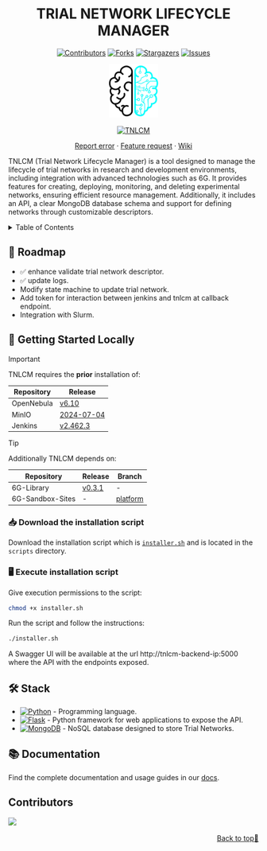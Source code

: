 <a name="readme-top"></a>

<div align="center">

  # TRIAL NETWORK LIFECYCLE MANAGER <!-- omit in toc -->

  [![Contributors][contributors-shield]][contributors-url]
  [![Forks][forks-shield]][forks-url]
  [![Stargazers][stars-shield]][stars-url]
  [![Issues][issues-shield]][issues-url]
  <!-- [![MIT License][license-shield]][license-url] -->
  <!-- [![LinkedIn][linkedin-shield]][linkedin-url] -->

  <a href="https://github.com/6G-SANDBOX/TNLCM"><img src="./images/logo.png" width="100" title="TNLCM"></a>

  [![TNLCM][tnlcm-badge]][tnlcm-url]

  [Report error](https://github.com/6G-SANDBOX/TNLCM/issues/new?assignees=&labels=&projects=&template=bug_report.md) · [Feature request](https://github.com/6G-SANDBOX/TNLCM/issues/new?assignees=&labels=&projects=&template=feature_request.md) · [Wiki](https://github.com/6G-SANDBOX/TNLCM/wiki)
</div>

TNLCM (Trial Network Lifecycle Manager) is a tool designed to manage the lifecycle of trial networks in research and development environments, including integration with advanced technologies such as 6G. It provides features for creating, deploying, monitoring, and deleting experimental networks, ensuring efficient resource management. Additionally, it includes an API, a clear MongoDB database schema and support for defining networks through customizable descriptors.

<details>
<summary>Table of Contents</summary>

- [:round\_pushpin: Roadmap](#round_pushpin-roadmap)
- [:rocket: Getting Started Locally](#rocket-getting-started-locally)
  - [:inbox\_tray: Download the installation script](#inbox_tray-download-the-installation-script)
  - [:desktop\_computer: Execute installation script](#desktop_computer-execute-installation-script)
- [:hammer\_and\_wrench: Stack](#hammer_and_wrench-stack)
- [:books: Documentation](#books-documentation)
</details>

## :round_pushpin: Roadmap

- :white_check_mark: enhance validate trial network descriptor.
- :white_check_mark: update logs.
- Modify state machine to update trial network.
- Add token for interaction between jenkins and tnlcm at callback endpoint.
- Integration with Slurm.

## :rocket: Getting Started Locally

> [!IMPORTANT]
> TNLCM requires the **prior** installation of:
> 
> | Repository       | Release                                                                                |
> | ---------------- | -------------------------------------------------------------------------------------- |
> | OpenNebula       | [v6.10](https://github.com/OpenNebula/one/releases/tag/release-6.10.0)                 |
> | MinIO            | [2024-07-04](https://github.com/minio/minio/releases/tag/RELEASE.2024-07-04T14-25-45Z) |
> | Jenkins          | [v2.462.3](https://github.com/jenkinsci/jenkins/releases/tag/jenkins-2.462.3)          |

> [!TIP]
> Additionally TNLCM depends on:
>
> | Repository       | Release                                                                | Branch                                                     |
> | ---------------- | ---------------------------------------------------------------------- | ---------------------------------------------------------- |
> | 6G-Library       | [v0.3.1](https://github.com/6G-SANDBOX/6G-Library/tree/release/v0.3.1) | -                                                          |
> | 6G-Sandbox-Sites | -                                                                      | [platform](https://github.com/6G-SANDBOX/6G-Sandbox-Sites) |

### :inbox_tray: Download the installation script

Download the installation script which is [`installer.sh`](../scripts/installer.sh) and is located in the `scripts` directory.

### :desktop_computer: Execute installation script

Give execution permissions to the script:

```bash
chmod +x installer.sh
```

Run the script and follow the instructions:

```bash
./installer.sh
```

A Swagger UI will be available at the url http://tnlcm-backend-ip:5000 where the API with the endpoints exposed.

## :hammer_and_wrench: Stack
- [![Python][python-badge]][python-url] - Programming language.
- [![Flask][flask-badge]][flask-url] - Python framework for web applications to expose the API.
- [![MongoDB][mongodb-badge]][mongodb-url] - NoSQL database designed to store Trial Networks.

## :books: Documentation

Find the complete documentation and usage guides in our [docs](https://6g-sandbox.github.io/docs/docs/category/tnlcm).

## Contributors <!-- omit in toc -->

<a href="https://github.com/6G-SANDBOX/TNLCM/graphs/contributors">
  <img src="https://contrib.rocks/image?repo=6G-SANDBOX/TNLCM" />
</a>

<p align="right"><a href="#readme-top">Back to top&#x1F53C;</a></p>

<!-- Urls, Shields and Badges -->
[tnlcm-badge]: https://img.shields.io/badge/TNLCM-v0.4.4-blue
[tnlcm-url]: https://github.com/6G-SANDBOX/TNLCM/releases/tag/v0.4.4
[python-badge]: https://img.shields.io/badge/Python-3.13.1-blue?style=for-the-badge&logo=python&logoColor=white&labelColor=3776AB
[python-url]: https://www.python.org/downloads/release/python-3131/
[flask-badge]: https://img.shields.io/badge/Flask-3.1.0-brightgreen?style=for-the-badge&logo=flask&logoColor=white&labelColor=000000
[flask-url]: https://flask.palletsprojects.com/en/stable/
[mongodb-badge]: https://img.shields.io/badge/MongoDB-8.0-green?style=for-the-badge&logo=mongodb&logoColor=white&labelColor=47A248
[mongodb-url]: https://www.mongodb.com/
[contributors-shield]: https://img.shields.io/github/contributors/6G-SANDBOX/TNLCM.svg?style=for-the-badge
[contributors-url]: https://github.com/6G-SANDBOX/TNLCM/graphs/contributors
[forks-shield]: https://img.shields.io/github/forks/6G-SANDBOX/TNLCM.svg?style=for-the-badge
[forks-url]: https://github.com/6G-SANDBOX/TNLCM/network/members
[stars-shield]: https://img.shields.io/github/stars/6G-SANDBOX/TNLCM.svg?style=for-the-badge
[stars-url]: https://github.com/6G-SANDBOX/TNLCM/stargazers
[issues-shield]: https://img.shields.io/github/issues/6G-SANDBOX/TNLCM.svg?style=for-the-badge
[issues-url]: https://github.com/6G-SANDBOX/TNLCM/issues
[linkedin-shield]: https://img.shields.io/badge/-LinkedIn-black.svg?style=for-the-badge&logo=linkedin&colorB=555
[linkedin-url]: https://
[license-shield]: https://
[license-url]: https://
